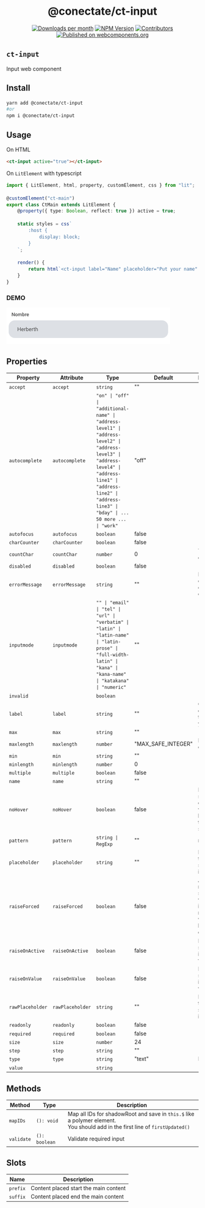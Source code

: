 <h1 align="center">@conectate/ct-input</h1>

<p align="center">
	<a href="https://npmcharts.com/compare/@conectate/ct-input?minimal=true"><img alt="Downloads per month" src="https://img.shields.io/npm/dm/@conectate/ct-input.svg" height="20"/></a>
	<a href="https://www.npmjs.com/package/@conectate/ct-input"><img alt="NPM Version" src="https://img.shields.io/npm/v/@conectate/ct-input.svg" height="20"/></a>
	<a href="https://github.com/conectate/ct-elements/graphs/contributors"><img alt="Contributors" src="https://img.shields.io/github/contributors/conectate/ct-elements.svg" height="20"/></a>
	<a href="https://www.webcomponents.org/element/conectate/ct-element"><img alt="Published on webcomponents.org" src="https://img.shields.io/badge/webcomponents.org-published-blue.svg" height="20"/></a>

</p>

## `ct-input`
Input web component


## Install
```bash
yarn add @conectate/ct-input
#or
npm i @conectate/ct-input
```

## Usage
On HTML
```html
<ct-input active="true"></ct-input>
```
On `LitElement` with typescript
```typescript
import { LitElement, html, property, customElement, css } from "lit";

@customElement("ct-main")
export class CtMain extends LitElement {
	@property({ type: Boolean, reflect: true }) active = true;
	
    static styles = css`
		:host {
			display: block;
		}
	`;

	render() {
		return html`<ct-input label="Name" placeholder="Put your name" rawPlaceholcer="John Doe"></ct-input>`;
	}
}

```
### DEMO
<img src="https://raw.githubusercontent.com/Conectate/ct-elements/master/images/packages/ct-input.png"/>

## Properties

| Property         | Attribute        | Type                                             | Default            | Description                                      |
|------------------|------------------|--------------------------------------------------|--------------------|--------------------------------------------------|
| `accept`         | `accept`         | `string`                                         | ""                 |                                                  |
| `autocomplete`   | `autocomplete`   | `"on" \| "off" \| "additional-name" \| "address-level1" \| "address-level2" \| "address-level3" \| "address-level4" \| "address-line1" \| "address-line2" \| "address-line3" \| "bday" \| ... 50 more ... \| "work"` | "off"              |                                                  |
| `autofocus`      | `autofocus`      | `boolean`                                        | false              |                                                  |
| `charCounter`    | `charCounter`    | `boolean`                                        | false              | -                                                |
| `countChar`      | `countChar`      | `number`                                         | 0                  | Total chars on input                             |
| `disabled`       | `disabled`       | `boolean`                                        | false              | -                                                |
| `errorMessage`   | `errorMessage`   | `string`                                         | ""                 | Mensaje de error al no complir con el pattern    |
| `inputmode`      | `inputmode`      | `"" \| "email" \| "tel" \| "url" \| "verbatim" \| "latin" \| "latin-name" \| "latin-prose" \| "full-width-latin" \| "kana" \| "kana-name" \| "katakana" \| "numeric"` | ""                 |                                                  |
| `invalid`        |                  | `boolean`                                        |                    |                                                  |
| `label`          | `label`          | `string`                                         | ""                 | Change default icon to whatever you like         |
| `max`            | `max`            | `string`                                         | ""                 |                                                  |
| `maxlength`      | `maxlength`      | `number`                                         | "MAX_SAFE_INTEGER" | Max length on input                              |
| `min`            | `min`            | `string`                                         | ""                 |                                                  |
| `minlength`      | `minlength`      | `number`                                         | 0                  |                                                  |
| `multiple`       | `multiple`       | `boolean`                                        | false              |                                                  |
| `name`           | `name`           | `string`                                         | ""                 |                                                  |
| `noHover`        | `noHover`        | `boolean`                                        | false              | Do not show any effects when hovering the searchbox |
| `pattern`        | `pattern`        | `string \| RegExp`                               | ""                 | regexp                                           |
| `placeholder`    | `placeholder`    | `string`                                         | ""                 | Placeholder text when searchbox is empty         |
| `raiseForced`    | `raiseForced`    | `boolean`                                        | false              | Always raise the searchbox whether it is active or not, or whether is has value or not |
| `raiseOnActive`  | `raiseOnActive`  | `boolean`                                        | false              | Raise searchbox is it's focused                  |
| `raiseOnValue`   | `raiseOnValue`   | `boolean`                                        | false              | Raise searchbox if it has value                  |
| `rawPlaceholder` | `rawPlaceholder` | `string`                                         | ""                 | Placeholder text when searchbox is empty         |
| `readonly`       | `readonly`       | `boolean`                                        | false              |                                                  |
| `required`       | `required`       | `boolean`                                        | false              | -                                                |
| `size`           | `size`           | `number`                                         | 24                 |                                                  |
| `step`           | `step`           | `string`                                         | ""                 |                                                  |
| `type`           | `type`           | `string`                                         | "text"             | Input type                                       |
| `value`          |                  | `string`                                         |                    |                                                  |

## Methods

| Method      | Type                                             | Description                                      |
|-------------|--------------------------------------------------|--------------------------------------------------|
| `mapIDs`    | `(): void`                                       | Map all IDs for shadowRoot and save in `this.$` like a polymer element.<br />You should add in the first line of `firstUpdated()` |
| `validate`  | `(): boolean`                                    | Validate required input                                                 |

## Slots

| Name     | Description                           |
|----------|---------------------------------------|
| `prefix` | Content placed start the main content |
| `suffix` | Content placed end the main content   |